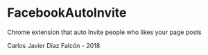 # FacebookAutoInvite
Chrome extension that auto Invite people who likes your page posts

Carlos Javier Díaz Falcón - 2018
